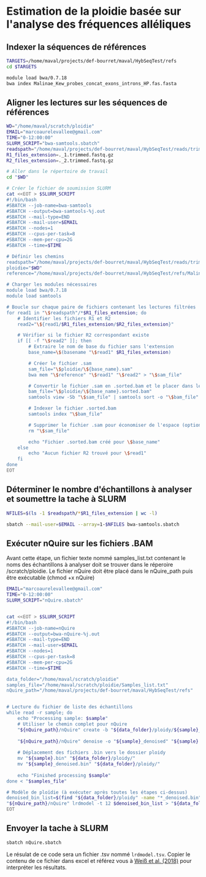 
# Estimation de la ploidie basée sur l'analyse des fréquences alléliques

## Indexer la séquences de références 
```bash
TARGETS=/home/maval/projects/def-bourret/maval/HybSeqTest/refs
cd $TARGETS

module load bwa/0.7.18
bwa index Malinae_Kew_probes_concat_exons_introns_HP.fas.fasta
```

## Aligner les lectures sur les séquences de références 
```bash
WD="/home/maval/scratch/ploidie"
EMAIL="marcoaurelevallee@gmail.com"
TIME="0-12:00:00"
SLURM_SCRIPT="bwa-samtools.sbatch"
readspath="/home/maval/projects/def-bourret/maval/HybSeqTest/reads/trim/TEST"  
R1_files_extension=._1.trimmed.fastq.gz
R2_files_extension=._2.trimmed.fastq.gz

# Aller dans le répertoire de travail
cd "$WD"

# Créer le fichier de soumission SLURM
cat <<EOT > $SLURM_SCRIPT
#!/bin/bash
#SBATCH --job-name=bwa-samtools
#SBATCH --output=bwa-samtools-%j.out
#SBATCH --mail-type=END
#SBATCH --mail-user=$EMAIL
#SBATCH --nodes=1
#SBATCH --cpus-per-task=8
#SBATCH --mem-per-cpu=2G
#SBATCH --time=$TIME

# Définir les chemins
readspath="/home/maval/projects/def-bourret/maval/HybSeqTest/reads/trim/TEST"  
ploidie="$WD"      
reference="/home/maval/projects/def-bourret/maval/HybSeqTest/refs/Malinae_Kew_probes_concat_exons_introns_HP.fasta" 

# Charger les modules nécessaires
module load bwa/0.7.18
module load samtools

# Boucle sur chaque paire de fichiers contenant les lectures filtrées
for read1 in "\$readspath"/*$R1_files_extension; do
    # Identifier les fichiers R1 et R2
    read2="\${read1/$R1_files_extension/$R2_files_extension}"

    # Vérifier si le fichier R2 correspondant existe
    if [[ -f "\$read2" ]]; then
        # Extraire le nom de base du fichier sans l'extension
        base_name=\$(basename "\$read1" $R1_files_extension)

        # Créer le fichier .sam
        sam_file="\$ploidie/\${base_name}.sam"
        bwa mem "\$reference" "\$read1" "\$read2" > "\$sam_file"

        # Convertir le fichier .sam en .sorted.bam et le placer dans le répertoire ploidie
        bam_file="\$ploidie/\${base_name}.sorted.bam"
        samtools view -Sb "\$sam_file" | samtools sort -o "\$bam_file"

        # Indexer le fichier .sorted.bam
        samtools index "\$bam_file"

        # Supprimer le fichier .sam pour économiser de l'espace (optionnel)
        rm "\$sam_file"

        echo "Fichier .sorted.bam créé pour \$base_name"
    else
        echo "Aucun fichier R2 trouvé pour \$read1"
    fi
done
EOT
```
## Déterminer le nombre d'échantillons à analyser et soumettre la tache à SLURM

```bash
NFILES=$(ls -1 $readspath/*$R1_files_extension | wc -l)

sbatch --mail-user=$EMAIL --array=1-$NFILES bwa-samtools.sbatch
```


## Exécuter nQuire sur les fichiers .BAM
Avant cette étape, un fichier texte nommé samples_list.txt contenant le noms des échantillons à analyser doit se trouver dans le réperoire /scratch/ploidie. Le fichier nQuire doit être placé dans le nQuire_path puis être exécutable (chmod +x nQuire)

```bash
EMAIL="marcoaurelevallee@gmail.com"
TIME="0-12:00:00"
SLURM_SCRIPT="nQuire.sbatch"


cat <<EOT > $SLURM_SCRIPT
#!/bin/bash
#SBATCH --job-name=nQuire
#SBATCH --output=bwa-nQuire-%j.out
#SBATCH --mail-type=END
#SBATCH --mail-user=$EMAIL
#SBATCH --nodes=1
#SBATCH --cpus-per-task=8
#SBATCH --mem-per-cpu=2G
#SBATCH --time=$TIME

data_folder="/home/maval/scratch/ploidie"  
samples_file="/home/maval/scratch/ploidie/Samples_list.txt"  
nQuire_path="/home/maval/projects/def-bourret/maval/HybSeqTest/refs"


# Lecture du fichier de liste des échantillons
while read -r sample; do
    echo "Processing sample: $sample"
    # Utiliser le chemin complet pour nQuire
    "${nQuire_path}/nQuire" create -b "${data_folder}/ploidy/${sample}_filtered_uniq_sorted.bam" -o "$sample"
    
    "${nQuire_path}/nQuire" denoise -o "${sample}_denoised" "${sample}.bin"
    
    # Déplacement des fichiers .bin vers le dossier ploidy
    mv "${sample}.bin" "${data_folder}/ploidy/"
    mv "${sample}_denoised.bin" "${data_folder}/ploidy/"
    
    echo "Finished processing $sample"
done < "$samples_file"

# Modèle de ploïdie (à exécuter après toutes les étapes ci-dessus)
denoised_bin_list=$(find "${data_folder}/ploidy" -name "*_denoised.bin" -printf "%p ")
"${nQuire_path}/nQuire" lrdmodel -t 12 $denoised_bin_list > "${data_folder}/ploidy/lrdmodel.tsv"
EOT
```
## Envoyer la tache à SLURM
```bash
sbatch nQuire.sbatch
```
Le résulat de ce code sera un fichier .tsv nommé `lrdmodel.tsv`. Copier le contenu de ce fichier dans excel et référez vous à [Weiß et al. (2018)](https://bmcbioinformatics.biomedcentral.com/articles/10.1186/s12859-018-2128-z) pour interpréter les résultats.
